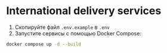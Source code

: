 # International delivery services

1. Скопируйте файл `.env.example` в `.env`
2. Запустите сервисы с помощью Docker Compose:

```bash
docker compose up -d --build
```
